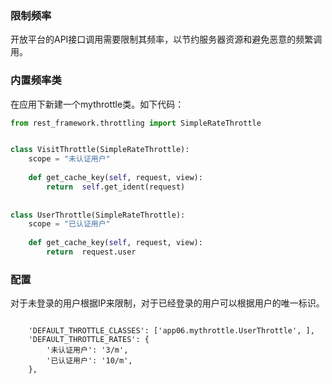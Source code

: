 ### 限制频率

开放平台的API接口调用需要限制其频率，以节约服务器资源和避免恶意的频繁调用。

### 内置频率类

在应用下新建一个mythrottle类。如下代码：

```python
from rest_framework.throttling import SimpleRateThrottle


class VisitThrottle(SimpleRateThrottle):
    scope = "未认证用户"
  
    def get_cache_key(self, request, view):
        return  self.get_ident(request)
        
 
class UserThrottle(SimpleRateThrottle):
    scope = "已认证用户"
  
    def get_cache_key(self, request, view):
        return  request.user  
```

### 配置

对于未登录的用户根据IP来限制，对于已经登录的用户可以根据用户的唯一标识。

```

    'DEFAULT_THROTTLE_CLASSES': ['app06.mythrottle.UserThrottle', ],
    'DEFAULT_THROTTLE_RATES': {
        '未认证用户': '3/m',
        '已认证用户': '10/m',
    },
```

